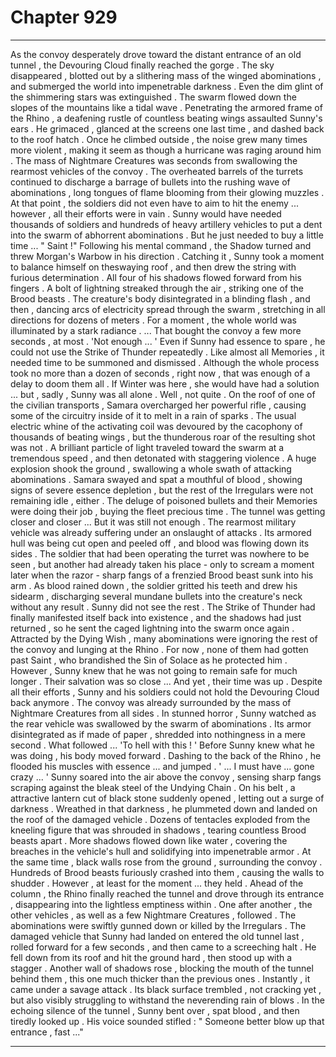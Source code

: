 
# Chapter 929


---

As the convoy desperately drove toward the distant entrance of an old tunnel , the Devouring Cloud finally reached the gorge . The sky disappeared , blotted out by a slithering mass of the winged abominations , and submerged the world into impenetrable darkness . Even the dim glint of the shimmering stars was extinguished .
The swarm flowed down the slopes of the mountains like a tidal wave .
Penetrating the armored frame of the Rhino , a deafening rustle of countless beating wings assaulted Sunny's ears . He grimaced , glanced at the screens one last time , and dashed back to the roof hatch . Once he climbed outside , the noise grew many times more violent , making it seem as though a hurricane was raging around him .
The mass of Nightmare Creatures was seconds from swallowing the rearmost vehicles of the convoy . The overheated barrels of the turrets continued to discharge a barrage of bullets into the rushing wave of abominations , long tongues of flame blooming from their glowing muzzles . At that point , the soldiers did not even have to aim to hit the enemy ... however , all their efforts were in vain .
Sunny would have needed thousands of soldiers and hundreds of heavy artillery vehicles to put a dent into the swarm of abhorrent abominations .
But he just needed to buy a little time ...
" Saint !"
Following his mental command , the Shadow turned and threw Morgan's Warbow in his direction . Catching it , Sunny took a moment to balance himself on theswaying roof , and then drew the string with furious determination .
All four of his shadows flowed forward from his fingers .
A bolt of lightning streaked through the air , striking one of the Brood beasts . The creature's body disintegrated in a blinding flash , and then , dancing arcs of electricity spread through the swarm , stretching in all directions for dozens of meters . For a moment , the whole world was illuminated by a stark radiance .
... That bought the convoy a few more seconds , at most .
'Not enough ... '
Even if Sunny had essence to spare , he could not use the Strike of Thunder repeatedly . Like almost all Memories , it needed time to be summoned and dismissed . Although the whole process took no more than a dozen of seconds , right now , that was enough of a delay to doom them all .
If Winter was here , she would have had a solution ... but , sadly , Sunny was all alone .
Well , not quite .
On the roof of one of the civilian transports , Samara overcharged her powerful rifle , causing some of the circuitry inside of it to melt in a rain of sparks . The usual electric whine of the activating coil was devoured by the cacophony of thousands of beating wings , but the thunderous roar of the resulting shot was not .
A brilliant particle of light traveled toward the swarm at a tremendous speed , and then detonated with staggering violence . A huge explosion shook the ground , swallowing a whole swath of attacking abominations .
Samara swayed and spat a mouthful of blood , showing signs of severe essence depletion , but the rest of the Irregulars were not remaining idle , either . The deluge of poisoned bullets and their Memories were doing their job , buying the fleet precious time . The tunnel was getting closer and closer ...
But it was still not enough . The rearmost military vehicle was already suffering under an onslaught of attacks . Its armored hull was being cut open and peeled off , and blood was flowing down its sides . The soldier that had been operating the turret was nowhere to be seen , but another had already taken his place - only to scream a moment later when the razor - sharp fangs of a frenzied Brood beast sunk into his arm .
As blood rained down , the soldier gritted his teeth and drew his sidearm , discharging several mundane bullets into the creature's neck without any result .
Sunny did not see the rest .
The Strike of Thunder had finally manifested itself back into existence , and the shadows had just returned , so he sent the caged lightning into the swarm once again .
Attracted by the Dying Wish , many abominations were ignoring the rest of the convoy and lunging at the Rhino . For now , none of them had gotten past Saint , who brandished the Sin of Solace as he protected him . However , Sunny knew that he was not going to remain safe for much longer .
Their salvation was so close ...
And yet , their time was up .
Despite all their efforts , Sunny and his soldiers could not hold the Devouring Cloud back anymore . The convoy was already surrounded by the mass of Nightmare Creatures from all sides .
In stunned horror , Sunny watched as the rear vehicle was swallowed by the swarm of abominations . Its armor disintegrated as if made of paper , shredded into nothingness in a mere second . What followed ...
'To hell with this ! '
Before Sunny knew what he was doing , his body moved forward . Dashing to the back of the Rhino , he flooded his muscles with essence ... and jumped .
' ... I must have ... gone crazy ... '
Sunny soared into the air above the convoy , sensing sharp fangs scraping against the bleak steel of the Undying Chain . On his belt , a attractive lantern cut of black stone suddenly opened , letting out a surge of darkness . Wreathed in that darkness , he plummeted down and landed on the roof of the
damaged vehicle .
Dozens of tentacles exploded from the kneeling figure that was shrouded in shadows , tearing countless Brood beasts apart . More shadows flowed down like water , covering the breaches in the vehicle's hull and solidifying into impenetrable armor .
At the same time , black walls rose from the ground , surrounding the convoy . Hundreds of Brood beasts furiously crashed into them , causing the walls to shudder .
However , at least for the moment ... they held .
Ahead of the column , the Rhino finally reached the tunnel and drove through its entrance , disappearing into the lightless emptiness within . One after another , the other vehicles , as well as a few Nightmare Creatures , followed . The abominations were swiftly gunned down or killed by the Irregulars .
The damaged vehicle that Sunny had landed on entered the old tunnel last , rolled forward for a few seconds , and then came to a screeching halt .
He fell down from its roof and hit the ground hard , then stood up with a stagger . Another wall of shadows rose , blocking the mouth of the tunnel behind them , this one much thicker than the previous ones .
Instantly , it came under a savage attack . Its black surface trembled , not cracking yet , but also visibly struggling to withstand the neverending rain of blows .
In the echoing silence of the tunnel , Sunny bent over , spat blood , and then tiredly looked up .
His voice sounded stifled :
" Someone better blow up that entrance , fast ..."

---

